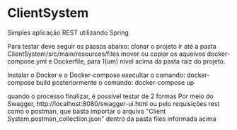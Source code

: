 # ClientSystem


Simples aplicação REST utilizando Spring.

Para testar deve seguir os passos abaixo:
clonar o projeto
ir até a pasta ClientSystem/src/main/resources/files
mover ou copiar os aqueivos
docker-compose.yml e Dockerfile, para 1(um) nível acima da pasta raiz do projeto.

Instalar o Docker e o Docker-compose
execultar o comando: docker-compose build
posteriormente o comando: docker-compose up

quando o processo finalizar, é possível testar de 2 formas
Por meio do Swagger, http://localhost:8080/swagger-ui.html
ou pelo requisições rest como o postman, que basta importar o arquivo "Client System.postman_collection.json" 
dentro da pasta files informada acima
